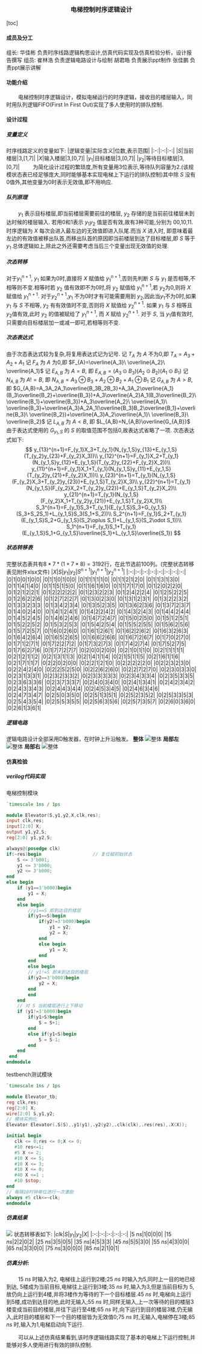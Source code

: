 <center><h3>电梯控制时序逻辑设计</h3></center>

[toc]
#### 成员及分工
组长:
华佳彬 负责时序线路逻辑构思设计,仿真代码实现及仿真检验分析，设计报告撰写
组员:
崔林浩 负责逻辑电路设计与绘制
胡君皓 负责展示ppt制作
张佳鹏 负责ppt展示讲解
#### 功能介绍
&nbsp;&nbsp;&nbsp;&nbsp;&nbsp;&nbsp;&nbsp;&nbsp;电梯控制时序逻辑设计，模拟电梯运行的时序逻辑，接收目的楼层输入，同时用队列逻辑FIFO(First In First Out)实现了多人使用时的排队控制.
#### 设计过程
##### 变量定义
时序线路定义的变量如下:
|逻辑变量|实际含义|位数,表示范围|
|:-:|:-:|:-:|
|$S$|当前楼层|3,[1,7]|
|$X$|输入楼层|3,[0,7]|
|$y_1$|目标楼层|3,[0,7]|
|$y_2$|等待目标楼层|3,[0,7]|
&nbsp;&nbsp;&nbsp;&nbsp;&nbsp;&nbsp;&nbsp;&nbsp;为简化设计过程的繁琐度,所有变量用3位表示,等待队列容量为2.(该规模状态表已经足够庞大,同时能够基本实现电梯上下运行的排队控制)其中除 $S$ 没有0值外,其他变量为0时表示无效值,即不用响应.
##### 队列原理
&nbsp;&nbsp;&nbsp;&nbsp;&nbsp;&nbsp;&nbsp;&nbsp;$y_1$ 表示目标楼层,即当前楼层需要前往的楼层, $y_2$ 存储的是当前前往楼层未到达时候的楼层输入. 若用0和1表示 $y_1y_2$ 值是否有效,故有3种可能,分别为 00,10,11.时序逻辑为 $X$ 每次会进入最左边的无效值即进入队尾.而当 $X$ 进入时, 即意味着最左边的有效值被移出队首,而移出队首的原因即当前楼层到达了目标楼层,即 $S$ 等于 $y_1$.总体逻辑如上,除此之外还需要考虑当后三个变量出现无效值的处理.
##### 次态转移
对于$y_1^{n+1}$, $y_1$ 如果为0时,直接将 $X$ 赋值给 $y_1^{n+1}$,否则先判断 $S$ 与 $y_1$ 是否相等,不相等则不变.相等时若 $y_2$ 值有效即不为0时,将 $y_2$ 赋值给 $y_1^{n+1}$,若 $y_2$为0,则将 $X$ 赋值给 $y_1^{n+1}$.
对于$y_2^{n+1}$,$y_1$ 不为0时才有可能需要用到 $y_2$,因此当$y_1$不为0时,如果 $y_1$ 与 $S$ 不相等, $y_2$ 有有效值时不变,否则将 $X$ 赋值给 $y_2^{n+1}$. 如果 $y_1$ 与 $S$ 相等且 $y_2$值有效,此时  $y_2$ 的值被赋给了 $y_1^{n+1}$, 而 $X$ 赋给 $y_2^{n+1}$.
对于 $S$, 当 $y_1$值有效时,只需要向目标楼层加一或减一即可,若相等则不变.
##### 次态表达式
由于次态表达式较为复杂,将复用表达式记为记号.
记 $T_{A}$ 为 $A$ 不为0,即 $T_{A}=A_3+A_2+A_1$
记 $F_{A}$ 为 $A$ 为0,即 $F_{A}=\overline{A_3}\ \overline{A_2}\ \overline{A_1}$
记 $E_{A,B}$ 为 $A=B$, 即 $E_{A,B}=(A_3\odot B_3)(A_2\odot B_2)(A_1\odot B_1)$
记 $N_{A,B}$ 为 $A!=B$, 即 $N_{A,B}=A_3\oplus B_3+A_2\oplus B_2+A_1\oplus B_1$
记 $G_{A,B}$ 为 $A>B$, 即 $G_{A,B}=A_3A_2A_1\overline{B_3B_2B_3}+A_3A_2\overline{A_1}(B_3\overline{B_2}+\overline{B_3})+A_3\overline{A_2}A_1(B_3\overline{B_2}\ \overline{B_1}+\overline{B_3})+A_3\overline{A_2}\ \overline{A_1}\ \overline{B_3}+\overline{A_3}A_2A_1(\overline{B_3}B_2\overline{B_1}+\overline{B_3}\ \overline{B_2})+\overline{A_3}A_2\overline{A_1}\ \overline{B_3}\ \overline{B_2}$
记 $L_{A,B}$ 为 $A<B$, 即 $L_{A,B}=N_{A,B}\overline{G_{A,B}}$
由于表达式使用的 $G_{y_1,S}$ 的 $S$ 的取值范围不包括0,故表达式省略了一项. 
次态表达式如下:
$$
y_{13}^{n+1}=F_{y_1}X_3+T_{y_1}(N_{y_1,S}y_{13}+E_{y_1,S}(T_{y_2}y_{23}+F_{y_2}X_3))\\
y_{12}^{n+1}=F_{y_1}X_2+T_{y_1}(N_{y_1,S}y_{12}+E_{y_1,S}(T_{y_2}y_{22}+F_{y_2}X_2))\\
y_{11}^{n+1}=F_{y_1}X_1+T_{y_1}(N_{y_1,S}y_{11}+E_{y_1,S}(T_{y_2}y_{21}+F_{y_2}X_1))\\
y_{23}^{n+1}=T_{y_1}(N_{y_1,S}(F_{y_2}X_3+T_{y_2}y_{23})+E_{y_1,S}T_{y_2}X_3)\\
y_{22}^{n+1}=T_{y_1}(N_{y_1,S}(F_{y_2}X_2+T_{y_2}y_{22})+E_{y_1,S}T_{y_2}X_2)\\
y_{21}^{n+1}=T_{y_1}(N_{y_1,S}(F_{y_2}X_1+T_{y_2}y_{21})+E_{y_1,S}T_{y_2}X_1)\\
S_3^{n+1}=F_{y_1}S_3+T_{y_1}(E_{y_1,S}S_3+G_{y_1,S}(S_3+S_2S_1)+L_{y_1,S}S_3(S_1+S_2))\\
S_2^{n+1}=F_{y_1}S_2+T_{y_1}(E_{y_1,S}S_2+G_{y_1,S}(S_2\oplus S_1)+L_{y_1,S}(S_2\odot S_1))\\
S_1^{n+1}=F_{y_1}S_1+T_{y_1}(E_{y_1,S}S_1+G_{y_1,S}\overline{S_1}+L_{y_1,S}\overline{S_1})
$$
##### 状态转移表
完整状态表共有$8*7*(1+7*8)=3192$行，在此节选前100列。(完整状态转移表见附件xlsx文件)
|$X$|$S$|$y_1$|$y_2$|$S^{n+1}$|$y_1^{n+1}$|$y_2^{n+1}$|
|:-:|:-:|:-:|:-:|:-:|:-:|:-:|:-:|
|0|1|0|0|1|0|0|
|0|1|1|0|1|0|0|
|0|1|1|1|1|1|0|
|0|1|1|2|1|2|0|
|0|1|1|3|1|3|0|
|0|1|1|4|1|4|0|
|0|1|1|5|1|5|0|
|0|1|1|6|1|6|0|
|0|1|1|7|1|7|0|
|0|1|2|0|2|2|0|
|0|1|2|1|2|2|1|
|0|1|2|2|2|2|2|
|0|1|2|3|2|2|3|
|0|1|2|4|2|2|4|
|0|1|2|5|2|2|5|
|0|1|2|6|2|2|6|
|0|1|2|7|2|2|7|
|0|1|3|0|2|3|0|
|0|1|3|1|2|3|1|
|0|1|3|2|2|3|2|
|0|1|3|3|2|3|3|
|0|1|3|4|2|3|4|
|0|1|3|5|2|3|5|
|0|1|3|6|2|3|6|
|0|1|3|7|2|3|7|
|0|1|4|0|2|4|0|
|0|1|4|1|2|4|1|
|0|1|4|2|2|4|2|
|0|1|4|3|2|4|3|
|0|1|4|4|2|4|4|
|0|1|4|5|2|4|5|
|0|1|4|6|2|4|6|
|0|1|4|7|2|4|7|
|0|1|5|0|2|5|0|
|0|1|5|1|2|5|1|
|0|1|5|2|2|5|2|
|0|1|5|3|2|5|3|
|0|1|5|4|2|5|4|
|0|1|5|5|2|5|5|
|0|1|5|6|2|5|6|
|0|1|5|7|2|5|7|
|0|1|6|0|2|6|0|
|0|1|6|1|2|6|1|
|0|1|6|2|2|6|2|
|0|1|6|3|2|6|3|
|0|1|6|4|2|6|4|
|0|1|6|5|2|6|5|
|0|1|6|6|2|6|6|
|0|1|6|7|2|6|7|
|0|1|7|0|2|7|0|
|0|1|7|1|2|7|1|
|0|1|7|2|2|7|2|
|0|1|7|3|2|7|3|
|0|1|7|4|2|7|4|
|0|1|7|5|2|7|5|
|0|1|7|6|2|7|6|
|0|1|7|7|2|7|7|
|0|2|0|0|2|0|0|
|0|2|1|0|1|1|0|
|0|2|1|1|1|1|1|
|0|2|1|2|1|1|2|
|0|2|1|3|1|1|3|
|0|2|1|4|1|1|4|
|0|2|1|5|1|1|5|
|0|2|1|6|1|1|6|
|0|2|1|7|1|1|7|
|0|2|2|0|2|0|0|
|0|2|2|1|2|1|0|
|0|2|2|2|2|2|0|
|0|2|2|3|2|3|0|
|0|2|2|4|2|4|0|
|0|2|2|5|2|5|0|
|0|2|2|6|2|6|0|
|0|2|2|7|2|7|0|
|0|2|3|0|3|3|0|
|0|2|3|1|3|3|1|
|0|2|3|2|3|3|2|
|0|2|3|3|3|3|3|
|0|2|3|4|3|3|4|
|0|2|3|5|3|3|5|
|0|2|3|6|3|3|6|
|0|2|3|7|3|3|7|
|0|2|4|0|3|4|0|
|0|2|4|1|3|4|1|
|0|2|4|2|3|4|2|
|0|2|4|3|3|4|3|
|0|2|4|4|3|4|4|
|0|2|4|5|3|4|5|
|0|2|4|6|3|4|6|
|0|2|4|7|3|4|7|
|0|2|5|0|3|5|0|
|0|2|5|1|3|5|1|
|0|2|5|2|3|5|2|
|0|2|5|3|3|5|3|
|0|2|5|4|3|5|4|
|0|2|5|5|3|5|5|
|0|2|5|6|3|5|6|
|0|2|5|7|3|5|7|
|0|2|6|0|3|6|0|
|0|2|6|1|3|6|1|
##### 逻辑电路
逻辑电路设计全部采用D触发器，在时钟上升沿触发。
**整体**
![整体](2022-12-15-01-22-31.jpg)
**局部左**
![整体](2022-12-15-01-22-32.png)
**局部右**
![整体](2022-12-15-01-22-33.png)
#### 仿真检验
##### verilog代码实现
电梯控制模块
```verilog
`timescale 1ns / 1ps

module Elevator(S,y1,y2,X,clk,res);
input clk,res;
input[2:0] X;
output y1,y2,S;
reg[2:0] y1,y2,S;

always@(posedge clk)
if(~res)begin                   // 复位赋初始状态
    S <= 3'b001;
    y1 <= 3'b000;
    y2 <= 3'b000;
end
else begin
    if (y1==3'b000)begin        
        y1 = X;
    end
    else begin
        //y1==S 即到达目的楼层
        if(y1==S)begin           
            if(y2!=3'b000)begin
                y1 = y2;
                y2 = X;
            end
            else begin
                y1 = X;
            end
        end         
        else begin 
        // y1!=S 即未到达目的楼层             
        if(y2==3'b000)begin
            y2 = X;
        end
        end
    end
    // 对 S 当前楼层进行上下移动
    if (y1!=3'b000)begin
        if(y1>S)begin
            S = S+1;
        end
        else if(y1<S)begin
            S = S-1;
        end
    end
 end
endmodule

```
testbench测试模块
```verilog
`timescale 1ns / 1ps

module Elevator_tb;
reg clk,res;
reg[2:0] X;
wire[2:0] S,y1,y2;
// 模块实例化
Elevator Elevator(.S(S),.y1(y1),.y2(y2),.clk(clk),.res(res),.X(X));

initial begin
   clk <= 0;res <= 0;X <= 0;
   #10 res<=1;
   #5 X <= 2;
   #10 X <= 5;
   #10 X <= 3;
   #10 X <= 0;
   #40 X <=1 ;
   #10 $stop;
end
// 每隔10时钟单位进行一次激励
always #5 clk<=~clk;
endmodule

```
##### 仿真结果
![](2022-12-14-23-26-25.png)
状态转移表如下:
|$clk$|$S$|$y_1$|$y_2$|$X$|
|:-:|:-:|:-:|:-:|:-:|
|5 $ns$|1|0|0|0|
|15 $ns$|2|2|0|2|
|25 $ns$|3|5|0|5|
|35 $ns$|4|5|3|3|
|45 $ns$|5|5|3|0|
|55 $ns$|4|3|0|0|
|65 $ns$|3|3|0|0|
|75 $ns$|3|0|0|0|
|85 $ns$|2|1|0|1|
##### 仿真分析:
&nbsp;&nbsp;&nbsp;&nbsp;&nbsp;&nbsp;&nbsp;&nbsp;15 $ns$ 时输入为2, 电梯往上运行到2楼;25 $ns$ 时输入为5,同时上一目的地已经到达, 5楼成为当前目标,电梯往上运行到3楼;35 $ns$ 时,输入为3,但是当前目标为 5,故仍向上运行到4楼,并将3楼作为等待的下一个目标楼层.45 $ns$ 时,电梯向上运行到5楼,成功到达目的地,此时无输入;55 $ns$ 时,同样无输入,上一次等待的目的楼层3楼变成当前目的楼层,并往下运行至4楼;65 $ns$ 时,向下运行到目的楼层3楼,仍无输入,此时目的楼层和下一个目的楼层皆为无效值0;75 $ns$ 时,无输入,电梯停在3楼;85 $ns$ 时,输入为1,电梯启动向下运行.

&nbsp;&nbsp;&nbsp;&nbsp;&nbsp;&nbsp;&nbsp;&nbsp;可以从上述仿真结果看到,该时序逻辑线路实现了基本的电梯上下运行控制,并能够对多人使用进行有效的排队控制.